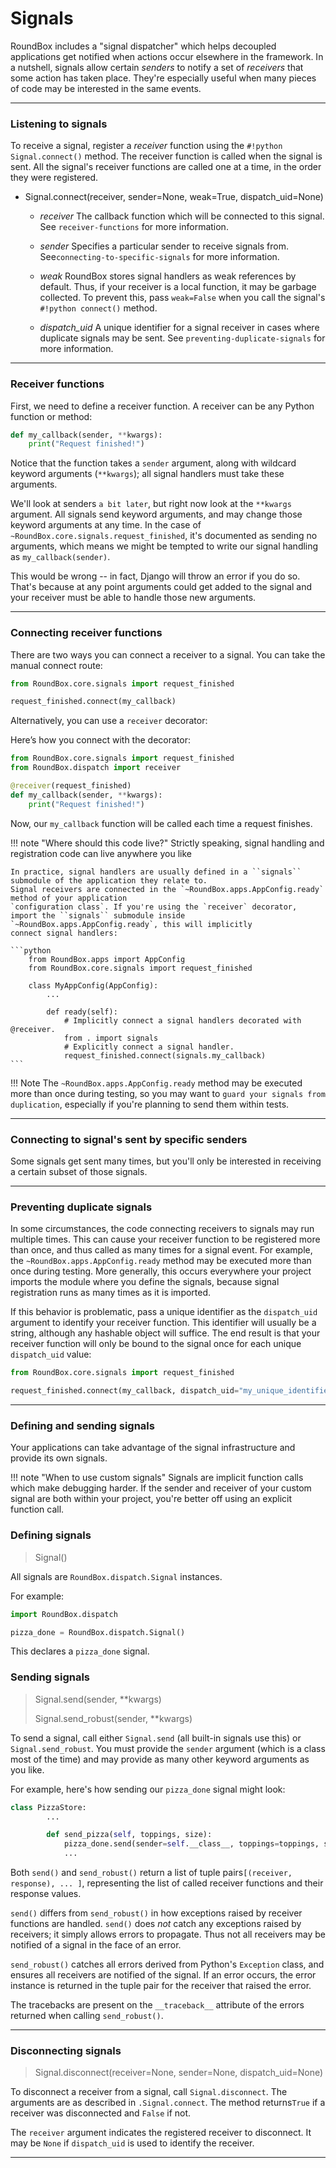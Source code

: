 Signals
=======

RoundBox includes a "signal dispatcher" which helps decoupled applications get notified when actions occur elsewhere in
the framework. In a nutshell, signals allow certain *senders* to notify a set of *receivers* that some action has
taken place. They're especially useful when many pieces of code may be interested in the same events.

***

### Listening to signals

To receive a signal, register a *receiver* function using the `#!python Signal.connect()` method. The receiver function is called
when the signal is sent. All the signal's receiver functions are called one at a time, in the order they were registered.

- Signal.connect(receiver, sender=None, weak=True, dispatch_uid=None)

  * *receiver* The callback function which will be connected to this signal.
               See `receiver-functions` for more information.

  * *sender* Specifies a particular sender to receive signals from.
               See`connecting-to-specific-signals` for more information.

  * *weak* RoundBox stores signal handlers as weak references by default. Thus, if your receiver is a local
                   function, it may be garbage collected. To prevent this, pass ``weak=False`` when you call
                   the signal's ``#!python connect()`` method.

  * *dispatch_uid* A unique identifier for a signal receiver in cases where duplicate signals may be sent. See
                             `preventing-duplicate-signals` for more information.

***

### Receiver functions

First, we need to define a receiver function. A receiver can be any Python function or method:

```python
def my_callback(sender, **kwargs):
    print("Request finished!")
```

Notice that the function takes a ``sender`` argument, along with wildcard keyword arguments (``**kwargs``);
all signal handlers must take these arguments.

We'll look at senders `a bit later`, but right now look at the ``**kwargs``
argument. All signals send keyword arguments, and may change those keyword arguments at any time. In the case of
`~RoundBox.core.signals.request_finished`, it's documented as sending no arguments, which means we might be tempted to
write our signal handling as ``my_callback(sender)``.

This would be wrong -- in fact, Django will throw an error if you do so. That's because at any point arguments could
get added to the signal and your receiver must be able to handle those new arguments.

***

### Connecting receiver functions

There are two ways you can connect a receiver to a signal. You can take the
manual connect route:

```python
from RoundBox.core.signals import request_finished

request_finished.connect(my_callback)
```

Alternatively, you can use a `receiver` decorator:


Here’s how you connect with the decorator:

```python
from RoundBox.core.signals import request_finished
from RoundBox.dispatch import receiver

@receiver(request_finished)
def my_callback(sender, **kwargs):
    print("Request finished!")
```

Now, our ``my_callback`` function will be called each time a request finishes.

!!! note "Where should this code live?"
    Strictly speaking, signal handling and registration code can live anywhere you like

    In practice, signal handlers are usually defined in a ``signals`` submodule of the application they relate to.
    Signal receivers are connected in the `~RoundBox.apps.AppConfig.ready` method of your application
    `configuration class`. If you're using the `receiver` decorator,
    import the ``signals`` submodule inside `~RoundBox.apps.AppConfig.ready`, this will implicitly
    connect signal handlers:

    ```python
        from RoundBox.apps import AppConfig
        from RoundBox.core.signals import request_finished

        class MyAppConfig(AppConfig):
            ...

            def ready(self):
                # Implicitly connect a signal handlers decorated with @receiver.
                from . import signals
                # Explicitly connect a signal handler.
                request_finished.connect(signals.my_callback)
    ```

!!! Note
    The `~RoundBox.apps.AppConfig.ready` method may be executed more than once during testing, so you may want to
    `guard your signals from duplication`, especially if you're planning
    to send them within tests.

***

### Connecting to signal's sent by specific senders

Some signals get sent many times, but you'll only be interested in receiving a
certain subset of those signals.

***

### Preventing duplicate signals

In some circumstances, the code connecting receivers to signals may run multiple times.
This can cause your receiver function to be registered more than once, and thus called as many times for a signal event.
For example, the `~RoundBox.apps.AppConfig.ready` method may be executed more than once during testing.
More generally, this occurs everywhere your project imports the module where you define the signals,
because signal registration runs as many times as it is imported.

If this behavior is problematic, pass a unique identifier as the ``dispatch_uid`` argument to identify your receiver
function. This identifier will usually be a string, although any hashable object will suffice.
The end result is that your receiver function will only be bound to the signal once for each unique ``dispatch_uid``
value:

```python
from RoundBox.core.signals import request_finished

request_finished.connect(my_callback, dispatch_uid="my_unique_identifier")
```

***

### Defining and sending signals

Your applications can take advantage of the signal infrastructure and provide its own signals.

!!! note "When to use custom signals"
    Signals are implicit function calls which make debugging harder.
    If the sender and receiver of your custom signal are both within your project,
    you're better off using an explicit function call.

### Defining signals

> Signal()

All signals are `RoundBox.dispatch.Signal` instances.

For example:

```python
import RoundBox.dispatch

pizza_done = RoundBox.dispatch.Signal()
```

This declares a ``pizza_done`` signal.

### Sending signals

> Signal.send(sender, **kwargs)
>
> Signal.send_robust(sender, **kwargs)

To send a signal, call either `Signal.send` (all built-in signals use this) or `Signal.send_robust`.
You must provide the ``sender`` argument (which is a class most of the time) and may provide as many other keyword
arguments as you like.

For example, here's how sending our ``pizza_done`` signal might look:

```python
class PizzaStore:
        ...

        def send_pizza(self, toppings, size):
            pizza_done.send(sender=self.__class__, toppings=toppings, size=size)
            ...
```

Both ``send()`` and ``send_robust()`` return a list of tuple pairs``[(receiver, response), ... ]``,
representing the list of called receiver functions and their response values.

``send()`` differs from ``send_robust()`` in how exceptions raised by receiver functions are handled. ``send()``
does *not* catch any exceptions raised by receivers; it simply allows errors to propagate. Thus not all receivers may
be notified of a signal in the face of an error.

``send_robust()`` catches all errors derived from Python's ``Exception`` class, and ensures all receivers are notified
of the signal. If an error occurs, the error instance is returned in the tuple pair for the receiver that raised the error.

The tracebacks are present on the ``__traceback__`` attribute of the errors returned when calling ``send_robust()``.

***

### Disconnecting signals

> Signal.disconnect(receiver=None, sender=None, dispatch_uid=None)

To disconnect a receiver from a signal, call `Signal.disconnect`. The arguments are as described in
`.Signal.connect`. The method returns``True`` if a receiver was disconnected and ``False`` if not.

The ``receiver`` argument indicates the registered receiver to disconnect. It may be ``None`` if ``dispatch_uid``
is used to identify the receiver.

***
